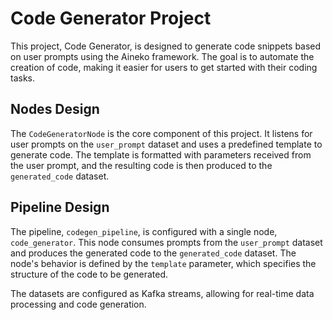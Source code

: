# Code Generator Project

This project, Code Generator, is designed to generate code snippets based on user prompts using the Aineko framework. The goal is to automate the creation of code, making it easier for users to get started with their coding tasks.

## Nodes Design

The `CodeGeneratorNode` is the core component of this project. It listens for user prompts on the `user_prompt` dataset and uses a predefined template to generate code. The template is formatted with parameters received from the user prompt, and the resulting code is then produced to the `generated_code` dataset.

## Pipeline Design

The pipeline, `codegen_pipeline`, is configured with a single node, `code_generator`. This node consumes prompts from the `user_prompt` dataset and produces the generated code to the `generated_code` dataset. The node's behavior is defined by the `template` parameter, which specifies the structure of the code to be generated.

The datasets are configured as Kafka streams, allowing for real-time data processing and code generation.
